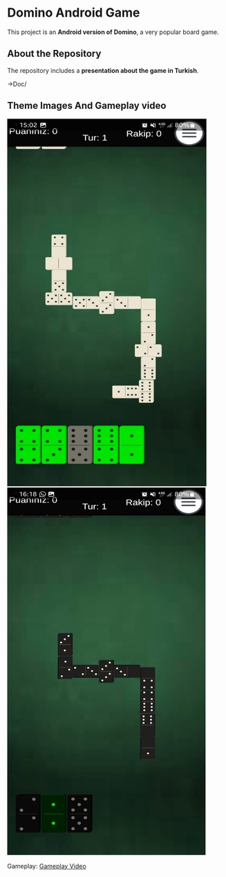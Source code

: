 # Domino Android Game

This project is an **Android version of Domino**, a very popular board game.

## About the Repository

The repository includes a **presentation about the game in Turkish**.

->Doc/

## Theme Images And Gameplay video

![Light Theme](Doc/image1.jpg)
![Dark Theme](Doc/image2.jpg)

Gameplay:
[Gameplay Video](https://youtube.com/shorts/JO9eI2vpn0I?feature=share)